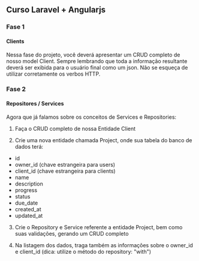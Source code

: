 ## Curso Laravel + Angularjs

### Fase 1

#### Clients

Nessa fase do projeto, você deverá apresentar um CRUD completo de nosso model Client.
Sempre lembrando que toda a informação resultante deverá ser exibida para o usuário final como um json.
Não se esqueça de utilizar corretamente os verbos HTTP.

### Fase 2

#### Repositores / Services

Agora que já falamos sobre os conceitos de Services e Repositories:

1. Faça o CRUD completo de nossa Entidade Client

2. Crie uma nova entidade chamada Project, onde sua tabela do banco de dados terá:

- id
- owner_id (chave estrangeira para users)
- client_id (chave estrangeira para clients)
- name
- description
- progress
- status
- due_date
- created_at
- updated_at

3. Crie o Repository e Service referente a entidade Project, bem como suas validações, gerando um CRUD completo

4. Na listagem dos dados, traga também as informações sobre o owner_id e client_id (dica: utilize o método do repository: "with")

